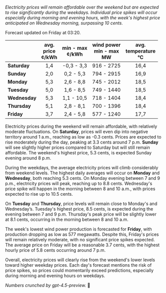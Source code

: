 *Electricity prices will remain affordable over the weekend but are expected to rise significantly during the weekdays. Individual price spikes will occur especially during morning and evening hours, with the week's highest price anticipated on Wednesday morning, surpassing 10 cents.*

Forecast updated on Friday at 03:20.

|              | avg.<br>price<br>¢/kWh | min - max<br>¢/kWh | wind power<br>min - max<br>MW | avg.<br>temperature<br>°C |
|:-------------|:----------------------:|:-------------------:|:----------------------------:|:-------------------------:|
| **Saturday**     |         1,4          |    -0,3 - 3,3       |          916 - 2725           |           16,4            |
| **Sunday**       |         2,0          |     0,2 - 5,3       |          794 - 2915           |           16,9            |
| **Monday**       |         5,3          |     2,6 - 8,8       |          745 - 2012           |           18,5            |
| **Tuesday**      |         5,0          |     1,6 - 8,5       |          749 - 1440           |           18,5            |
| **Wednesday**    |         5,3          |     1,1 - 10,5      |          718 - 1404           |           18,4            |
| **Thursday**     |         5,1          |     2,8 - 8,1       |          700 - 1396           |           18,4            |
| **Friday**       |         3,7          |     2,4 - 5,8       |          577 - 1240           |           17,7            |

Electricity prices during the weekend will remain affordable, with relatively moderate fluctuations. On **Saturday**, prices will even dip into negative territory around 1 a.m., reaching as low as -0.3 cents. Prices are expected to rise moderately during the day, peaking at 3.3 cents around 7 p.m. **Sunday** will see slightly higher prices compared to Saturday but will still remain affordable. The weekend's highest price, 5.3 cents, is expected Sunday evening around 8 p.m.

During the weekdays, the average electricity prices will climb considerably from weekend levels. The highest daily averages will occur on **Monday** and **Wednesday**, both reaching 5.3 cents. On Monday evening between 7 and 9 p.m., electricity prices will peak, reaching up to 8.8 cents. Wednesday's price spike will happen in the morning between 8 and 10 a.m., with prices expected to rise up to 10.5 cents.

On **Tuesday** and **Thursday**, price levels will remain close to Monday's and Wednesday’s. Tuesday's highest price, 8.5 cents, is expected during the evening between 7 and 9 p.m. Thursday's peak price will be slightly lower at 8.1 cents, occurring in the morning between 8 and 10 a.m.

The week's lowest wind power production is forecasted for **Friday**, with production dropping as low as 577 megawatts. Despite this, Friday's prices will remain relatively moderate, with no significant price spikes expected. The average price on Friday will be a reasonable 3.7 cents, with the highest hourly price of 5.8 cents occurring around 7 p.m.

Overall, electricity prices will clearly rise from the weekend's lower levels toward higher weekday prices. Each day's forecast mentions the risk of price spikes, so prices could momentarily exceed predictions, especially during morning and evening hours on weekdays.

*Numbers crunched by gpt-4.5-preview.* 🔌

